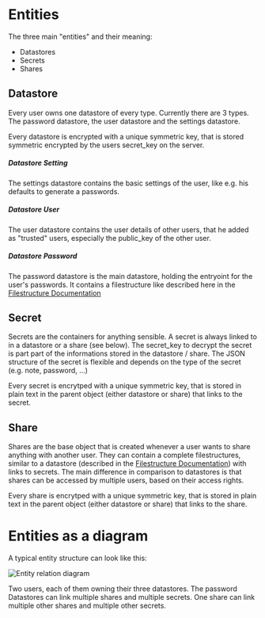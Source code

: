 # Entities
The three main "entities" and their meaning:

- Datastores
- Secrets
- Shares


## Datastore

Every user owns one datastore of every type. Currently there are 3 types.
The password datastore, the user datastore and the settings datastore.

Every datastore is encrypted with a unique symmetric key, that is stored
symmetric encrypted by the users secret_key on the server.

##### Datastore Setting
The settings datastore contains the basic settings of the user, like e.g.
his defaults to generate a passwords.

##### Datastore User
The user datastore contains the user details of other users, that he added
as "trusted" users, especially the public_key of the other user.

##### Datastore Password
The password datastore is the main datastore, holding the entryoint for the
user's passwords. It contains a filestructure like described here in the
[Filestructure Documentation](Filestructure.md)

## Secret
Secrets are the containers for anything sensible. A secret is always linked
to in a datastore or a share (see below). The  secret_key to decrypt the
secret is part part of the informations stored in the datastore / share.
The JSON structure of the secret is flexible and depends on the type of the
secret (e.g. note, password, ...)

Every secret is encrytped with a unique symmetric key, that is stored in
plain text in the parent object (either datastore or share) that links to
the secret.

## Share
Shares are the base object that is created whenever a user wants to share
anything with another user. They can contain a complete filestructures,
similar to a datastore (described in the
[Filestructure Documentation](Filestructure.md)) with links to secrets.
The main difference in comparison to datastores is that shares can be
accessed by multiple users, based on their access rights.

Every share is encrytped with a unique symmetric key, that is stored in plain
text in the parent object (either datastore or share) that links to the share.

# Entities as a diagram

A typical entity structure can look like this:

![Entity relation diagram](img/Entity_relation.png)

Two users, each of them owning their three datastores. The password Datastores
can link multiple shares and multiple secrets. One share can link multiple other
shares and multiple other secrets.

